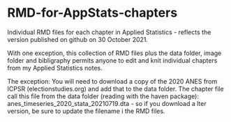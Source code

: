 # RMD-for-AppStats-chapters

Individual RMD files for each chapter in Applied Statistics - reflects the version published on github on 30 October 2021.

With one exception, this collection of RMD files plus the  data folder, image folder and bibligraphy permits anyone to edit and knit individual chapters from my Applied Statistics notes.

The exception:  You will need to download a copy of the 2020 ANES from ICPSR (electionstudies.org) and add that to the data folder.  The chapter file call this file from the data folder (reading with the haven package):  anes_timeseries_2020_stata_20210719.dta - so if you download a lter version, be sure to update the filename i the RMD files. 

